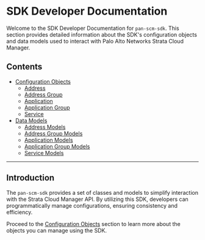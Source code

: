 # SDK Developer Documentation

Welcome to the SDK Developer Documentation for `pan-scm-sdk`. This section provides detailed information about the SDK's
configuration objects and data models used to interact with Palo Alto Networks Strata Cloud Manager.

## Contents

- [Configuration Objects](configuration_objects.md)
    - [Address](address.md)
    - [Address Group](address_group.md)
    - [Application](application.md)
    - [Application Group](application_group.md)
    - [Service](service.md)
- [Data Models](models.md)
    - [Address Models](models/address_models.md)
    - [Address Group Models](models/address_group_models.md)
    - [Application Models](models/application_models.md)
    - [Application Group Models](models/application_group_models.md)
    - [Service Models](models/service_models.md)

---

## Introduction

The `pan-scm-sdk` provides a set of classes and models to simplify interaction with the Strata Cloud Manager API. By
utilizing this SDK, developers can programmatically manage configurations, ensuring consistency and efficiency.

Proceed to the [Configuration Objects](configuration_objects.md) section to learn more about the objects you can manage
using the SDK.
